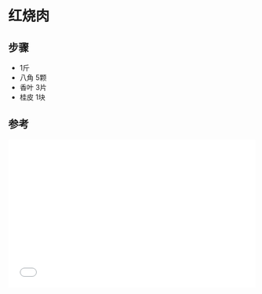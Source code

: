 # 红烧肉
## 步骤
-  1斤
- 八角 5颗
- 香叶 3片
- 桂皮 1块

## 参考

<div style="position: relative; padding: 30% 45%;">
<iframe style="position: absolute; width: 100%; height: 100%; left: 0; top: 0;" src="//player.bilibili.com/player.html?aid=759987351&cid=390747807&page=1&high_quality=1&as_wide=1" frameborder="no" scrolling="no" framespacing="0" border="0" ></iframe>
</div>
